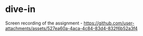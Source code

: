 # dive-in

Screen recording of the assignment - https://github.com/user-attachments/assets/527ea60a-4aca-4c84-83d4-832f6b52a3f4
